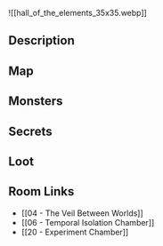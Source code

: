 ![[hall_of_the_elements_35x35.webp]]
## Description

## Map

## Monsters

## Secrets

## Loot

## Room Links

*  [[04 - The Veil Between Worlds]]
*  [[06 - Temporal Isolation Chamber]]
*  [[20 - Experiment Chamber]]